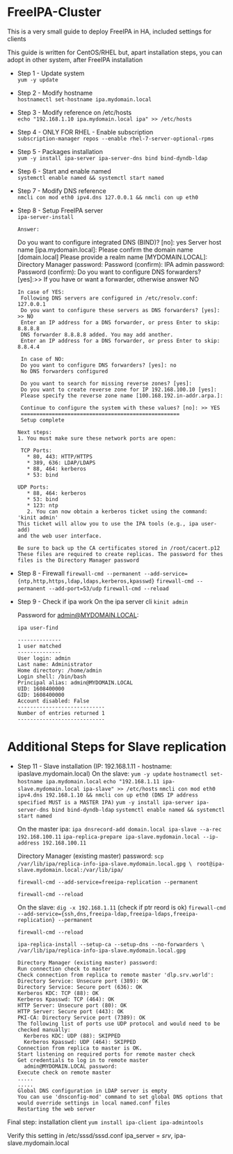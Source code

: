 # FreeIPA-Cluster #

This is a very small guide to deploy FreeIPA in HA, included settings for clients

This guide is written for CentOS/RHEL but, apart installation steps, you can adopt in other system, after FreeIPA installation

* Step 1 - Update system<br/>
`yum -y update`

* Step 2 - Modify hostname<br/>
`hostnamectl set-hostname ipa.mydomain.local`

* Step 3 - Modify reference on /etc/hosts<br/>
`echo "192.168.1.10 ipa.mydomain.local ipa" >> /etc/hosts`

* Step 4 - ONLY FOR RHEL - Enable subscription<br/>
`subscription-manager repos --enable rhel-7-server-optional-rpms`

* Step 5 - Packages installation<br/>
`yum -y install ipa-server ipa-server-dns bind bind-dyndb-ldap`

* Step 6 - Start and enable named<br/>
`systemctl enable named && systemctl start named`

* Step 7 - Modify DNS reference<br/>
`nmcli con mod eth0 ipv4.dns 127.0.0.1 && nmcli con up eth0`

* Step 8 - Setup FreeIPA server<br/>
`ipa-server-install`

	  Answer:
     Do you want to configure integrated DNS (BIND)? [no]: yes
      Server host name [ipa.mydomain.local]:
      Please confirm the domain name [domain.local]
      Please provide a realm name [MYDOMAIN.LOCAL]:
      Directory Manager password:
      Password (confirm):
      IPA admin password:
      Password (confirm):
      Do you want to configure DNS forwarders? [yes]:>> If you have or want a forwarder, otherwise answer NO

	  In case of YES:
       Following DNS servers are configured in /etc/resolv.conf: 127.0.0.1
       Do you want to configure these servers as DNS forwarders? [yes]: >> NO
       Enter an IP address for a DNS forwarder, or press Enter to skip: 8.8.8.8
       DNS forwarder 8.8.8.8 added. You may add another.
       Enter an IP address for a DNS forwarder, or press Enter to skip: 8.8.4.4
	   
	   In case of NO:
       Do you want to configure DNS forwarders? [yes]: no
	   No DNS forwarders configured
	   
	   Do you want to search for missing reverse zones? [yes]:
	   Do you want to create reverse zone for IP 192.168.100.10 [yes]:
	   Please specify the reverse zone name [100.168.192.in-addr.arpa.]:
	   
	   Continue to configure the system with these values? [no]: >> YES
	   ===================================================
	   Setup complete
	 
	  Next steps:
	  1. You must make sure these network ports are open:
       
	   TCP Ports:
         * 80, 443: HTTP/HTTPS
		 * 389, 636: LDAP/LDAPS
		 * 88, 464: kerberos
		 * 53: bind
		 
      UDP Ports:
	     * 88, 464: kerberos
		 * 53: bind
		 * 123: ntp
		 2. You can now obtain a kerberos ticket using the command: 'kinit admin'
      This ticket will allow you to use the IPA tools (e.g., ipa user-add)
      and the web user interface.
	  
	  Be sure to back up the CA certificates stored in /root/cacert.p12
	  These files are required to create replicas. The password for thes files is the Directory Manager password

* Step 8 - Firewall
  `firewall-cmd --permanent --add-service={ntp,http,https,ldap,ldaps,kerberos,kpasswd}`
  `firewall-cmd --permanent --add-port=53/udp`
  `firewall-cmd --reload`

* Step 9 - Check if ipa work
  On the ipa server cli
  `kinit admin`
    
    Password for admin@MYDOMAIN.LOCAL:
	
	`ipa user-find`
      
      
      --------------
      1 user matched
      --------------
      User login: admin
      Last name: Administrator
      Home directory: /home/admin
      Login shell: /bin/bash
      Principal alias: admin@MYDOMAIN.LOCAL
      UID: 1608400000
      GID: 1608400000
      Account disabled: False
      ----------------------------
      Number of entries returned 1
      ----------------------------
# Additional Steps for Slave replication
* Step 11 - Slave installation (IP: 192.168.1.11 - hostname: ipaslave.mydomain.local)
  On the slave:
    `yum -y update`
    `hostnamectl set-hostname ipa.mydomain.local`
    `echo "192.168.1.11 ipa-slave.mydomain.local ipa-slave" >> /etc/hosts`
    `nmcli con mod eth0 ipv4.dns 192.168.1.10 && nmcli con up eth0 (DNS IP address specified MUST is a MASTER IPA)`
    `yum -y install ipa-server ipa-server-dns bind bind-dyndb-ldap`
    `systemctl enable named && systemctl start named`
  
  On the master ipa:
    `ipa dnsrecord-add domain.local ipa-slave --a-rec 192.168.100.11`
    `ipa-replica-prepare ipa-slave.mydomain.local --ip-address 192.168.100.11`
  
  Directory Manager (existing master) password:
     `scp /var/lib/ipa/replica-info-ipa-slave.mydomain.local.gpg \ `
	 `root@ipa-slave.mydomain.local:/var/lib/ipa/`
	
    `firewall-cmd --add-service=freeipa-replication --permanent`
	
    `firewall-cmd --reload`
  
  On the slave:
    `dig -x 192.168.1.11` (check if ptr reord is ok)
    `firewall-cmd --add-service={ssh,dns,freeipa-ldap,freeipa-ldaps,freeipa-replication} --permanent`
	
    `firewall-cmd --reload`
	
    `ipa-replica-install --setup-ca --setup-dns --no-forwarders \`
	`/var/lib/ipa/replica-info-ipa-slave.mydomain.local.gpg`

      Directory Manager (existing master) password:
      Run connection check to master
      Check connection from replica to remote master 'dlp.srv.world':
      Directory Service: Unsecure port (389): OK
      Directory Service: Secure port (636): OK
      Kerberos KDC: TCP (88): OK
      Kerberos Kpasswd: TCP (464): OK
      HTTP Server: Unsecure port (80): OK
      HTTP Server: Secure port (443): OK
      PKI-CA: Directory Service port (7389): OK
      The following list of ports use UDP protocol and would need to be checked manually:
        Kerberos KDC: UDP (88): SKIPPED
        Kerberos Kpasswd: UDP (464): SKIPPED
      Connection from replica to master is OK.
      Start listening on required ports for remote master check
      Get credentials to log in to remote master
        admin@MYDOMAIN.LOCAL password:
      Execute check on remote master
      .....
      .....
      Global DNS configuration in LDAP server is empty
      You can use 'dnsconfig-mod' command to set global DNS options that would override settings in local named.conf files
      Restarting the web server

Final step: installation client
`yum install ipa-client ipa-admintools`

Verify this setting in /etc/sssd/sssd.conf
ipa_server = _srv_, ipa-slave.mydomain.local
